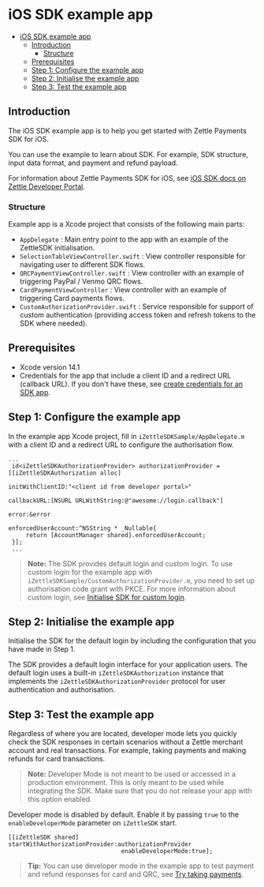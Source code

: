 iOS SDK example app
===

- [iOS SDK example app](#ios-sdk-example-app)
  - [Introduction](#introduction)
    - [Structure](#structure)
  - [Prerequisites](#prerequisites)
  - [Step 1: Configure the example app](#step-1-configure-the-example-app)
  - [Step 2: Initialise the example app](#step-2-initialise-the-example-app)
  - [Step 3: Test the example app](#step-3-test-the-example-app)

## Introduction

The iOS SDK example app is to help you get started with Zettle Payments SDK for iOS.

You can use the example to learn about SDK. For example, SDK structure, input data format, and payment and refund payload.

For information about Zettle Payments SDK for iOS, see [iOS SDK docs on Zettle Developer Portal](https://developer.zettle.com/docs/ios-sdk).

### Structure

Example app is a Xcode project that consists of the following main parts:

 - `AppDelegate` : Main entry point to the app with an example of the ZettleSDK initialisation.
 - `SelectionTableViewController.swift` : View controller responsible for navigating user to different SDK flows.
 - `QRCPaymentViewController.swift` : View controller with an example of triggering PayPal / Venmo QRC flows.
 - `CardPaymentViewController` : View controller with an example of triggering Card payments flows.
 - `CustomAuthorizationProvider.swift` : Service responsible for support of custom authentication (providing access token and refresh tokens to the SDK where needed).

## Prerequisites

- Xcode version 14.1
- Credentials for the app that include a client ID and a redirect  URL (callback URL). If you don't have these, see [create credentials for an SDK app](https://developer.zettle.com/docs/get-started/user-guides/create-app-credentials/create-credentials-sdk-app).

## Step 1: Configure the example app

In the example app Xcode project, fill in  `iZettleSDKSample/AppDelegate.m` with a client ID and a redirect URL to configure the authorisation flow.

```
...
 id<iZettleSDKAuthorizationProvider> authorizationProvider = [[iZettleSDKAuthorization alloc]
                                                              initWithClientID:"<client id from developer portal>"
                                                                   callbackURL:[NSURL URLWithString:@"awesome://login.callback"]
                                                                         error:&error
                                                           enforcedUserAccount:^NSString * _Nullable{
     return [AccountManager shared].enforcedUserAccount;
 }];
 ...
```
> **Note:** The SDK provides default login and custom login. To use custom login for the example app with `iZettleSDKSample/CustomAuthorizationProvider.m`, you need to set up authorisation code grant with PKCE. For more information about custom login, see [Initialise SDK for custom login](https://developer.zettle.com/docs/ios-sdk/initialization#initialise-sdk-for-custom-login).

## Step 2: Initialise the example app

Initialise the SDK for the default login by including the configuration that you have made in Step 1.

The SDK provides a default login interface for your application users. The default login uses a built-in `iZettleSDKAuthorization` instance that implements the `iZettleSDKAuthorizationProvider` protocol for user authentication and authorisation.

## Step 3: Test the example app

Regardless of where you are located, developer mode lets you quickly check the SDK responses in certain scenarios without a Zettle merchant account and real transactions. For example, taking payments and making refunds for card transactions.

> **Note:** Developer Mode is not meant to be used or accessed in a production environment. This is only meant to be used while integrating the SDK. Make sure that you do not release your app with this option enabled.

Developer mode is disabled by default. Enable it by passing `true` to the `enableDeveloperMode` parameter on `iZettleSDK` start.

```
[[iZettleSDK shared] startWithAuthorizationProvider:authorizationProvider 
                                enableDeveloperMode:true];
```

> **Tip:** You can use developer mode in the example app to test payment and refund responses for card and QRC, see [Try taking payments](https://developer.zettle.com/docs/get-started/user-guides/try-taking-payments).
